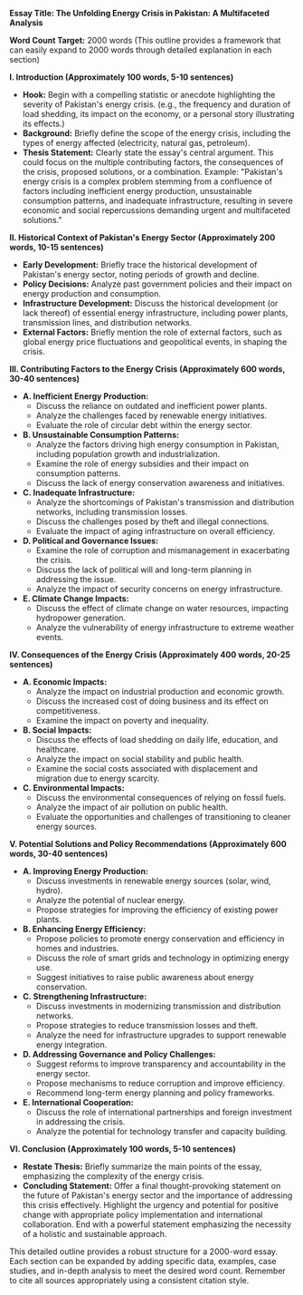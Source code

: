 **Essay Title: The Unfolding Energy Crisis in Pakistan: A Multifaceted Analysis**

**Word Count Target:** 2000 words (This outline provides a framework that can easily expand to 2000 words through detailed explanation in each section)


**I. Introduction (Approximately 100 words, 5-10 sentences)**

*   **Hook:** Begin with a compelling statistic or anecdote highlighting the severity of Pakistan's energy crisis.  (e.g., the frequency and duration of load shedding, its impact on the economy, or a personal story illustrating its effects.)
*   **Background:** Briefly define the scope of the energy crisis, including the types of energy affected (electricity, natural gas, petroleum).
*   **Thesis Statement:** Clearly state the essay's central argument.  This could focus on the multiple contributing factors, the consequences of the crisis, proposed solutions, or a combination.  Example:  "Pakistan's energy crisis is a complex problem stemming from a confluence of factors including inefficient energy production, unsustainable consumption patterns, and inadequate infrastructure, resulting in severe economic and social repercussions demanding urgent and multifaceted solutions."


**II. Historical Context of Pakistan's Energy Sector (Approximately 200 words, 10-15 sentences)**

*   **Early Development:** Briefly trace the historical development of Pakistan's energy sector, noting periods of growth and decline.
*   **Policy Decisions:** Analyze past government policies and their impact on energy production and consumption.
*   **Infrastructure Development:** Discuss the historical development (or lack thereof) of essential energy infrastructure, including power plants, transmission lines, and distribution networks.
*   **External Factors:** Briefly mention the role of external factors, such as global energy price fluctuations and geopolitical events, in shaping the crisis.


**III. Contributing Factors to the Energy Crisis (Approximately 600 words, 30-40 sentences)**

*   **A. Inefficient Energy Production:**
    *   Discuss the reliance on outdated and inefficient power plants.
    *   Analyze the challenges faced by renewable energy initiatives.
    *   Evaluate the role of circular debt within the energy sector.
*   **B. Unsustainable Consumption Patterns:**
    *   Analyze the factors driving high energy consumption in Pakistan, including population growth and industrialization.
    *   Examine the role of energy subsidies and their impact on consumption patterns.
    *   Discuss the lack of energy conservation awareness and initiatives.
*   **C. Inadequate Infrastructure:**
    *   Analyze the shortcomings of Pakistan's transmission and distribution networks, including transmission losses.
    *   Discuss the challenges posed by theft and illegal connections.
    *   Evaluate the impact of aging infrastructure on overall efficiency.
*   **D. Political and Governance Issues:**
    *   Examine the role of corruption and mismanagement in exacerbating the crisis.
    *   Discuss the lack of political will and long-term planning in addressing the issue.
    *   Analyze the impact of security concerns on energy infrastructure.
*   **E. Climate Change Impacts:**
    *   Discuss the effect of climate change on water resources, impacting hydropower generation.
    *   Analyze the vulnerability of energy infrastructure to extreme weather events.


**IV. Consequences of the Energy Crisis (Approximately 400 words, 20-25 sentences)**

*   **A. Economic Impacts:**
    *   Analyze the impact on industrial production and economic growth.
    *   Discuss the increased cost of doing business and its effect on competitiveness.
    *   Examine the impact on poverty and inequality.
*   **B. Social Impacts:**
    *   Discuss the effects of load shedding on daily life, education, and healthcare.
    *   Analyze the impact on social stability and public health.
    *   Examine the social costs associated with displacement and migration due to energy scarcity.
*   **C. Environmental Impacts:**
    *   Discuss the environmental consequences of relying on fossil fuels.
    *   Analyze the impact of air pollution on public health.
    *   Evaluate the opportunities and challenges of transitioning to cleaner energy sources.


**V. Potential Solutions and Policy Recommendations (Approximately 600 words, 30-40 sentences)**

*   **A. Improving Energy Production:**
    *   Discuss investments in renewable energy sources (solar, wind, hydro).
    *   Analyze the potential of nuclear energy.
    *   Propose strategies for improving the efficiency of existing power plants.
*   **B. Enhancing Energy Efficiency:**
    *   Propose policies to promote energy conservation and efficiency in homes and industries.
    *   Discuss the role of smart grids and technology in optimizing energy use.
    *   Suggest initiatives to raise public awareness about energy conservation.
*   **C. Strengthening Infrastructure:**
    *   Discuss investments in modernizing transmission and distribution networks.
    *   Propose strategies to reduce transmission losses and theft.
    *   Analyze the need for infrastructure upgrades to support renewable energy integration.
*   **D. Addressing Governance and Policy Challenges:**
    *   Suggest reforms to improve transparency and accountability in the energy sector.
    *   Propose mechanisms to reduce corruption and improve efficiency.
    *   Recommend long-term energy planning and policy frameworks.
*   **E. International Cooperation:**
    *   Discuss the role of international partnerships and foreign investment in addressing the crisis.
    *   Analyze the potential for technology transfer and capacity building.



**VI. Conclusion (Approximately 100 words, 5-10 sentences)**

*   **Restate Thesis:** Briefly summarize the main points of the essay, emphasizing the complexity of the energy crisis.
*   **Concluding Statement:** Offer a final thought-provoking statement on the future of Pakistan's energy sector and the importance of addressing this crisis effectively.  Highlight the urgency and potential for positive change with appropriate policy implementation and international collaboration.  End with a powerful statement emphasizing the necessity of a holistic and sustainable approach.


This detailed outline provides a robust structure for a 2000-word essay.  Each section can be expanded by adding specific data, examples, case studies, and in-depth analysis to meet the desired word count.  Remember to cite all sources appropriately using a consistent citation style.